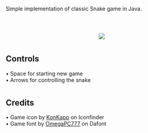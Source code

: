 <br/>

<div>Simple implementation of classic Snake game in Java.</div>

<br/>

# 

<div align="center">
  <p>
    <img src="https://imgur.com/hzmdXRK.gif"/>
  </p>
</div>

# 

## Controls
<div>• Space for starting new game</div>
<div>• Arrows for controlling the snake</div>

#

## Credits

<div>• Game icon by <a href="https://www.iconfinder.com/konkapp">KonKapp</a> on Iconfinder</div>
<div>• Game font by <a href="https://www.dafont.com/omegapc777.d6598">OmegaPC777</a> on Dafont</div>